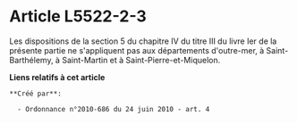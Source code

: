 # Article L5522-2-3

Les dispositions de la section 5 du chapitre IV du titre III du livre Ier de la présente partie ne s'appliquent pas aux
départements d'outre-mer, à Saint-Barthélemy, à Saint-Martin et à Saint-Pierre-et-Miquelon.

**Liens relatifs à cet article**

	**Créé par**:

	  - Ordonnance n°2010-686 du 24 juin 2010 - art. 4
